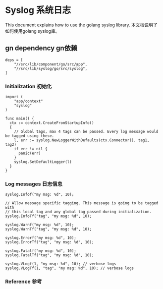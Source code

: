  
# Syslog  系统日志 

This document explains how to use the golang syslog library.  本文档说明了如何使用golang syslog库。

 

 
## gn dependency  gn依赖 

```
deps = [
    "//src/lib/component/go/src/app",
    "//src/lib/syslog/go/src/syslog",
]
```
 

 
### Initialization  初始化 

```golang
import (
    "app/context"
    "syslog"
)

func main() {
  ctx := context.CreateFromStartupInfo()
  {
    // Global tags, max 4 tags can be passed. Every log message would be tagged using these.
    l, err := syslog.NewLoggerWithDefaults(ctx.Connector(), tag1, tag2)
    if err != nil {
      panic(err)
    }
    syslog.SetDefaultLogger(l)
  }
}
```
 

 
### Log messages  日志信息 

```golang
syslog.Infof("my msg: %d", 10);

// Allow message specific tagging. This message is going to be tagged with
// this local tag and any global tag passed during initialization.
syslog.InfoTf("tag", "my msg: %d", 10);

syslog.Warnf("my msg: %d", 10);
syslog.WarnTf("tag", "my msg: %d", 10);

syslog.Errorf("my msg: %d", 10);
syslog.ErrorTf("tag", "my msg: %d", 10);

syslog.Fatalf("my msg: %d", 10);
syslog.FatalTf("tag", "my msg: %d", 10);

syslog.VLogf(1, "my msg: %d", 10); // verbose logs
syslog.VLogTf(1, "tag", "my msg: %d", 10); // verbose logs
```
 

 
### Reference  参考